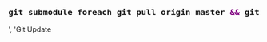 <h3><pre>git submodule foreach git pull origin master <span style='color:#800080; '>&amp;&amp;</span> git pull --recurse-submodules <span style='color:#800080; '>&amp;&amp;</span> git submodule update <span style='color:#800080; '>&amp;&amp;</span> git submodule update --recursive
</pre></h3>', 'Git Update